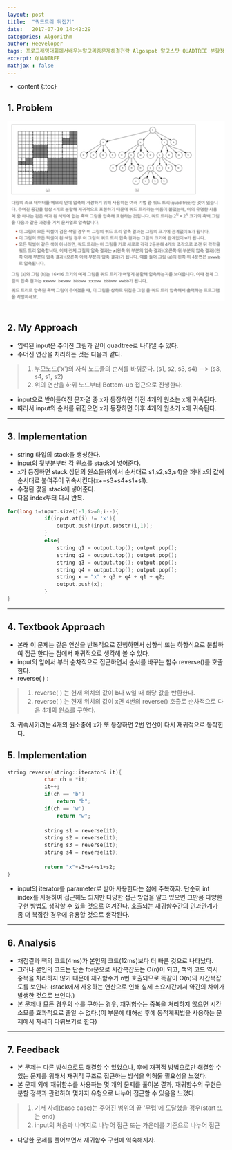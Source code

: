 ```yaml
---
layout: post
title:  "쿼드트리 뒤집기"
date:   2017-07-10 14:42:29
categories: Algorithm
author: Heeveloper
tags: 프로그래밍대회에서배우는알고리즘문제해결전략 Algospot 알고스팟 QUADTREE 분할정복 DivedeandConquer
excerpt: QUADTREE
mathjax : false
---
```


* content
{:toc}

## 1. Problem
![screenshot](/img/quadtree_problem.png)
<br>
<br>

## 2. My Approach
* 입력된 input은 주어진 그림과 같이 quadtree로 나타낼 수 있다.
* 주어진 연산을 처리하는 것은 다음과 같다.
>1. 부모노드('x')의 자식 노드들의 순서를 바꿔준다.
(s1, s2, s3, s4) --> (s3, s4, s1, s2)
>2. 위의 연산을 하위 노드부터 Bottom-up 접근으로 진행한다.
* input으로 받아들여진 문자열 중 x가 등장하면 이전 4개의 원소는 x에 귀속된다.
* 따라서 input의 순서를 뒤집으면 x가 등장하면 이후 4개의 원소가 x에 귀속된다.

---
## 3. Implementation
* string 타입의  stack을 생성한다.
* input의 뒷부분부터 각 원소를 stack에 넣어준다.
* x가 등장하면 stack 상단의 원소들(위에서 순서대로 s1,s2,s3,s4)을 꺼내 x의 값에 순서대로 붙여주어 귀속시킨다(x+=s3+s4+s1+s1).
* 수정된 값을  stack에 넣어준다.
* 다음 index부터 다시 반복.

~~~c++
for(long i=input.size()-1;i>=0;i--){
            if(input.at(i) != 'x'){
                output.push(input.substr(i,1));
            }
            else{
                string q1 = output.top(); output.pop();
                string q2 = output.top(); output.pop();
                string q3 = output.top(); output.pop();
                string q4 = output.top(); output.pop();
                string x = "x" + q3 + q4 + q1 + q2;
                output.push(x);
            }
}
~~~


---
## 4. Textbook Approach
* 본래 이 문제는 같은 연산을 반복적으로 진행하면서 상향식 또는 하향식으로 분할하여 접근 한다는 점에서 재귀적으로 생각해 볼 수 있다.
* input의 앞에서 부터 순차적으로 접근하면서 순서를 바꾸는 함수 reverse()를 호출한다.
* reverse( ) :
>1. reverse( ) 는 현재 위치의 값이 b나 w일 때 해당 값을 반환한다.
>2. reverse( ) 는 현재 위치의 값이 x면 4번의 reverse() 호출로 순차적으로 다음 4개의 원소를 구한다.
3. 귀속시키려는 4개의 원소중에 x가 또 등장하면 2번 연산이 다시 재귀적으로 동작한다.

## 5. Implementation
~~~c++
string reverse(string::iterator& it){
            char ch = *it;
            it++;
            if(ch == 'b')
                return "b";
            if(ch == 'w')
                return "w";

            string s1 = reverse(it);
            string s2 = reverse(it);
            string s3 = reverse(it);
            string s4 = reverse(it);

            return "x"+s3+s4+s1+s2;
}
~~~

* input의 iterator를 parameter로 받아 사용한다는 점에 주목하자. 단순히 int index를 사용하여 접근해도 되지만 다양한 접근 방법을 알고 있으면 그만큼 다양한 구현 방법도 생각할 수 있을 것으로 여겨진다. 호출되는 재귀함수간의 인과관계가 좀 더 복잡한 경우에 유용할 것으로 생각된다.  

---
## 6. Analysis
* 채점결과 책의 코드(4ms)가 본인의 코드(12ms)보다 더 빠른 것으로 나타났다.
* 그러나 본인의 코드는 단순 for문으로 시간복잡도는 O(n)이 되고, 책의 코드 역시 중복을 처리하지 않기 때문에 재귀함수가 n번 호출되므로 똑같이 O(n)의 시간복잡도를 보인다. (stack에서 사용하는 연산으로 인해 실제 소요시간에서 약간의 차이가 발생한 것으로 보인다.)
* 본 문제나 모든 경우의 수를 구하는 경우, 재귀함수는 중복을 처리하지 않으면 시간소모를 효과적으로 줄일 수 없다.(이 부분에 대해선 후에 동적계획법을 사용하는 문제에서 자세히 다뤄보기로 한다)

---
## 7. Feedback
* 본 문제는 다른 방식으로도 해결할 수 있었으나, 후에 재귀적 방법으로만 해결할 수 있는 문제를 위해서 재귀적 구조로 접근하는 방식을 익혀둘 필요성을 느꼈다.
* 본 문제 외에 재귀함수를 사용하는 몇 개의 문제를 풀어본 결과, 재귀함수의 구현은 분할 정복과 관련하여 몇가지 유형으로 나누어 접근할 수 있음을 느꼈다.
>1. 기저 사례(base case)는 주어진 범위의 끝 '무렵'에 도달했을 경우(start 또는 end)
>2. input의 처음과 나머지로 나누어 접근 또는 가운데를 기준으로 나누어 접근

* 다양한 문제를 풀어보면서 재귀함수 구현에 익숙해지자.
